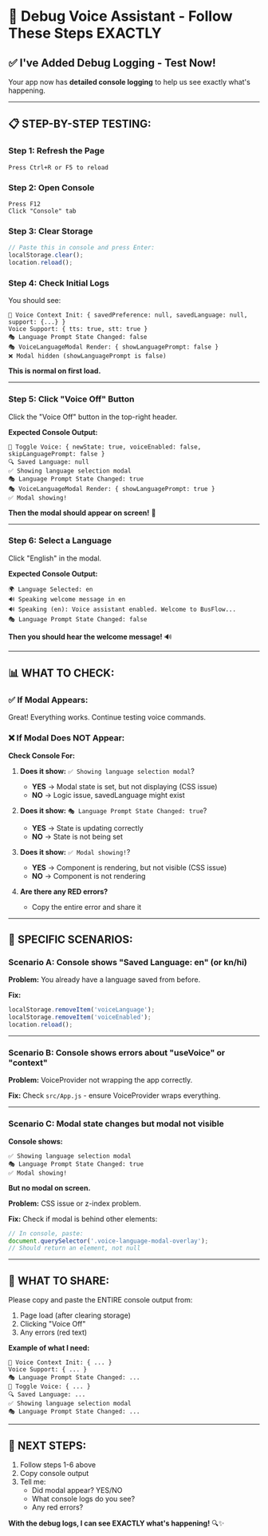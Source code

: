 # 🔧 Debug Voice Assistant - Follow These Steps EXACTLY

## ✅ **I've Added Debug Logging - Test Now!**

Your app now has **detailed console logging** to help us see exactly what's happening.

---

## 📋 **STEP-BY-STEP TESTING:**

### **Step 1: Refresh the Page**
```
Press Ctrl+R or F5 to reload
```

### **Step 2: Open Console**
```
Press F12
Click "Console" tab
```

### **Step 3: Clear Storage**
```javascript
// Paste this in console and press Enter:
localStorage.clear();
location.reload();
```

### **Step 4: Check Initial Logs**

You should see:
```
🚀 Voice Context Init: { savedPreference: null, savedLanguage: null, support: {...} }
Voice Support: { tts: true, stt: true }
🎭 Language Prompt State Changed: false
🎭 VoiceLanguageModal Render: { showLanguagePrompt: false }
❌ Modal hidden (showLanguagePrompt is false)
```

**This is normal on first load.**

---

### **Step 5: Click "Voice Off" Button**

Click the "Voice Off" button in the top-right header.

**Expected Console Output:**
```
🎤 Toggle Voice: { newState: true, voiceEnabled: false, skipLanguagePrompt: false }
🔍 Saved Language: null
✅ Showing language selection modal
🎭 Language Prompt State Changed: true
🎭 VoiceLanguageModal Render: { showLanguagePrompt: true }
✅ Modal showing!
```

**Then the modal should appear on screen!** 🎉

---

### **Step 6: Select a Language**

Click "English" in the modal.

**Expected Console Output:**
```
🌍 Language Selected: en
🔊 Speaking welcome message in en
🔊 Speaking (en): Voice assistant enabled. Welcome to BusFlow...
🎭 Language Prompt State Changed: false
```

**Then you should hear the welcome message!** 🔊

---

## 📊 **WHAT TO CHECK:**

### ✅ **If Modal Appears:**
Great! Everything works. Continue testing voice commands.

### ❌ **If Modal Does NOT Appear:**

**Check Console For:**

1. **Does it show:** `✅ Showing language selection modal`?
   - **YES** → Modal state is set, but not displaying (CSS issue)
   - **NO** → Logic issue, savedLanguage might exist

2. **Does it show:** `🎭 Language Prompt State Changed: true`?
   - **YES** → State is updating correctly
   - **NO** → State is not being set

3. **Does it show:** `✅ Modal showing!`?
   - **YES** → Component is rendering, but not visible (CSS issue)
   - **NO** → Component is not rendering

4. **Are there any RED errors?**
   - Copy the entire error and share it

---

## 🐛 **SPECIFIC SCENARIOS:**

### **Scenario A: Console shows "Saved Language: en" (or kn/hi)**

**Problem:** You already have a language saved from before.

**Fix:**
```javascript
localStorage.removeItem('voiceLanguage');
localStorage.removeItem('voiceEnabled');
location.reload();
```

---

### **Scenario B: Console shows errors about "useVoice" or "context"**

**Problem:** VoiceProvider not wrapping the app correctly.

**Fix:** Check `src/App.js` - ensure VoiceProvider wraps everything.

---

### **Scenario C: Modal state changes but modal not visible**

**Console shows:**
```
✅ Showing language selection modal
🎭 Language Prompt State Changed: true
✅ Modal showing!
```

**But no modal on screen.**

**Problem:** CSS issue or z-index problem.

**Fix:** Check if modal is behind other elements:
```javascript
// In console, paste:
document.querySelector('.voice-language-modal-overlay');
// Should return an element, not null
```

---

## 📸 **WHAT TO SHARE:**

Please copy and paste the ENTIRE console output from:
1. Page load (after clearing storage)
2. Clicking "Voice Off"
3. Any errors (red text)

**Example of what I need:**
```
🚀 Voice Context Init: { ... }
Voice Support: { ... }
🎭 Language Prompt State Changed: ...
🎤 Toggle Voice: { ... }
🔍 Saved Language: ...
✅ Showing language selection modal
🎭 Language Prompt State Changed: ...
```

---

## 🎯 **NEXT STEPS:**

1. Follow steps 1-6 above
2. Copy console output
3. Tell me:
   - Did modal appear? YES/NO
   - What console logs do you see?
   - Any red errors?

**With the debug logs, I can see EXACTLY what's happening!** 🔍✨

